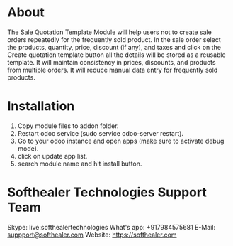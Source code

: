 About
============
The Sale Quotation Template Module will help users not to create sale orders repeatedly for the frequently sold product. In the sale order select the products, quantity, price, discount (if any), and taxes and click on the Create quotation template button all the details will be stored as a reusable template. It will maintain consistency in prices, discounts, and products from multiple orders. It will reduce manual data entry for frequently sold products.

Installation
============
1) Copy module files to addon folder.
2) Restart odoo service (sudo service odoo-server restart).
3) Go to your odoo instance and open apps (make sure to activate debug mode).
4) click on update app list. 
5) search module name and hit install button.

Softhealer Technologies Support Team
=====================================
Skype: live:softhealertechnologies
What's app: +917984575681
E-Mail: suppport@softhealer.com
Website: https://softhealer.com
